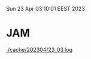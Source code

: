 Sun 23 Apr 03:10:01 EEST 2023
# JAM
<a href='./cache/202304/23_03.log'>./cache/202304/23_03.log</a>
